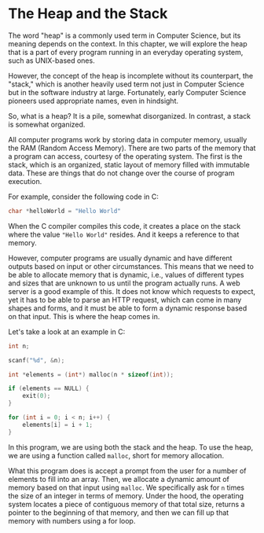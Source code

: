 # The Heap and the Stack

The word "heap" is a commonly used term in Computer Science, but its meaning depends on the context. In this chapter, we will explore the heap that is a part of every program running in an everyday operating system, such as UNIX-based ones.

However, the concept of the heap is incomplete without its counterpart, the "stack," which is another heavily used term not just in Computer Science but in the software industry at large. Fortunately, early Computer Science pioneers used appropriate names, even in hindsight.

So, what is a heap? It is a pile, somewhat disorganized. In contrast, a stack is somewhat organized.

All computer programs work by storing data in computer memory, usually the RAM (Random Access Memory). There are two parts of the memory that a program can access, courtesy of the operating system. The first is the stack, which is an organized, static layout of memory filled with immutable data. These are things that do not change over the course of program execution.

For example, consider the following code in C:

```c
char *helloWorld = "Hello World"
```

When the C compiler compiles this code, it creates a place on the stack where the value `"Hello World"` resides. And it keeps a reference to that memory.

However, computer programs are usually dynamic and have different outputs based on input or other circumstances. This means that we need to be able to allocate memory that is dynamic, i.e., values of different types and sizes that are unknown to us until the program actually runs. A web server is a good example of this. It does not know which requests to expect, yet it has to be able to parse an HTTP request, which can come in many shapes and forms, and it must be able to form a dynamic response based on that input. This is where the heap comes in.

Let's take a look at an example in C:

```c
int n;

scanf("%d", &n);

int *elements = (int*) malloc(n * sizeof(int));

if (elements == NULL) {
	exit(0);
}

for (int i = 0; i < n; i++) {
	elements[i] = i + 1;
}
```

In this program, we are using both the stack and the heap. To use the heap, we are using a function called `malloc`, short for memory allocation.

What this program does is accept a prompt from the user for a number of elements to fill into an array. Then, we allocate a dynamic amount of memory based on that input using `malloc`. We specifically ask for `n` times the size of an integer in terms of memory. Under the hood, the operating system locates a piece of contiguous memory of that total size, returns a pointer to the beginning of that memory, and then we can fill up that memory with numbers using a for loop.
